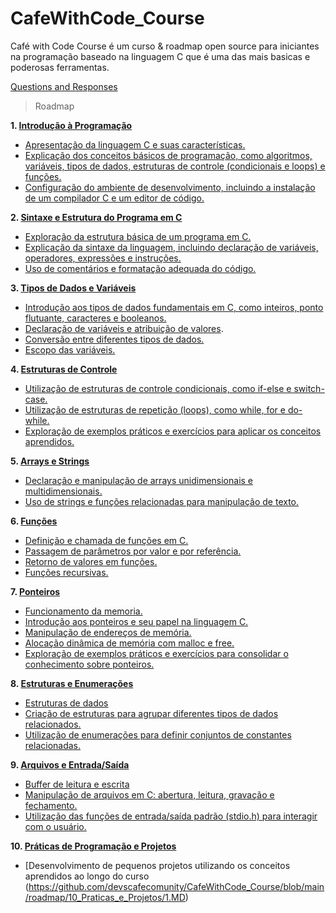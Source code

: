 # CafeWithCode_Course
Café with Code Course é um curso & roadmap open source para iniciantes na programação baseado na linguagem C que é uma das mais basicas e poderosas ferramentas. 

[Questions and Responses](https://github.com/orgs/devscafecomunity/discussions/categories/cafe-with-code-course)

> Roadmap

**1. [Introdução à Programação](https://github.com/devscafecomunity/CafeWithCode_Course/tree/main/roadmap/1_Introducao_a_Programacao)**
- [Apresentação da linguagem C e suas características.](https://github.com/devscafecomunity/CafeWithCode_Course/blob/main/roadmap/1_Introducao_a_Programacao/1.MD)
- [Explicação dos conceitos básicos de programação, como algoritmos, variáveis, tipos de dados, estruturas de controle (condicionais e loops) e funções.](https://github.com/devscafecomunity/CafeWithCode_Course/blob/main/roadmap/1_Introducao_a_Programacao/2.md)
- [Configuração do ambiente de desenvolvimento, incluindo a instalação de um compilador C e um editor de código.](https://github.com/devscafecomunity/CafeWithCode_Course/blob/main/roadmap/1_Introducao_a_Programacao/3.MD)

**2. [Sintaxe e Estrutura do Programa em C](https://github.com/devscafecomunity/CafeWithCode_Course/blob/main/roadmap/2_Estrutura_Programa_C/)**
- [Exploração da estrutura básica de um programa em C.](https://github.com/devscafecomunity/CafeWithCode_Course/blob/main/roadmap/2_Estrutura_Programa_C/1.MD)
- [Explicação da sintaxe da linguagem, incluindo declaração de variáveis, operadores, expressões e instruções.](https://github.com/devscafecomunity/CafeWithCode_Course/blob/main/roadmap/2_Estrutura_Programa_C/2.MD)
- [Uso de comentários e formatação adequada do código.](https://github.com/devscafecomunity/CafeWithCode_Course/blob/main/roadmap/2_Estrutura_Programa_C/3.MD)

**3. [Tipos de Dados e Variáveis](https://github.com/devscafecomunity/CafeWithCode_Course/blob/main/roadmap/3_Tipos_fundamentais)**
- [Introdução aos tipos de dados fundamentais em C, como inteiros, ponto flutuante, caracteres e booleanos.](https://github.com/devscafecomunity/CafeWithCode_Course/blob/main/roadmap/3_Tipos_fundamentais/1.MD)
- [Declaração de variáveis e atribuição de valores](https://github.com/devscafecomunity/CafeWithCode_Course/blob/main/roadmap/3_Tipos_fundamentais/2.MD).
- [Conversão entre diferentes tipos de dados.](https://github.com/devscafecomunity/CafeWithCode_Course/blob/main/roadmap/3_Tipos_fundamentais/3.MD)
- [Escopo das variáveis.](https://github.com/devscafecomunity/CafeWithCode_Course/blob/main/roadmap/3_Tipos_fundamentais/4.MD)

**4. [Estruturas de Controle](https://github.com/devscafecomunity/CafeWithCode_Course/blob/main/roadmap/4_Estruturas_de_Control)**
- [Utilização de estruturas de controle condicionais, como if-else e switch-case.](https://github.com/devscafecomunity/CafeWithCode_Course/blob/main/roadmap/4_Estruturas_de_Control/1.MD)
- [Utilização de estruturas de repetição (loops), como while, for e do-while.](https://github.com/devscafecomunity/CafeWithCode_Course/blob/main/roadmap/4_Estruturas_de_Control/2.MD)
- [Exploração de exemplos práticos e exercícios para aplicar os conceitos aprendidos.](https://github.com/devscafecomunity/CafeWithCode_Course/blob/main/roadmap/4_Estruturas_de_Control/3.MD)

**5. [Arrays e Strings](https://github.com/devscafecomunity/CafeWithCode_Course/blob/main/roadmap/5_Manipulacao_de_Arrays/)**
- [Declaração e manipulação de arrays unidimensionais e multidimensionais.](https://github.com/devscafecomunity/CafeWithCode_Course/blob/main/roadmap/5_Manipulacao_de_Arrays/1.MD)
- [Uso de strings e funções relacionadas para manipulação de texto.](https://github.com/devscafecomunity/CafeWithCode_Course/blob/main/roadmap/5_Manipulacao_de_Arrays/2.MD)

**6. [Funções](https://github.com/devscafecomunity/CafeWithCode_Course/blob/main/roadmap/6_Funcoes/)**
- [Definição e chamada de funções em C.](https://github.com/devscafecomunity/CafeWithCode_Course/blob/main/roadmap/6_Funcoes/1.MD)
- [Passagem de parâmetros por valor e por referência.](https://github.com/devscafecomunity/CafeWithCode_Course/blob/main/roadmap/6_Funcoes/2.MD)
- [Retorno de valores em funções.](https://github.com/devscafecomunity/CafeWithCode_Course/blob/main/roadmap/6_Funcoes/3.MD)
- [Funções recursivas.](https://github.com/devscafecomunity/CafeWithCode_Course/blob/main/roadmap/6_Funcoes/4.MD)

**7. [Ponteiros](https://github.com/devscafecomunity/CafeWithCode_Course/blob/main/roadmap/7_Ponteiros/)**
- [Funcionamento da memoria.](https://github.com/devscafecomunity/CafeWithCode_Course/blob/main/roadmap/7_Ponteiros/1.MD)
- [Introdução aos ponteiros e seu papel na linguagem C.](https://github.com/devscafecomunity/CafeWithCode_Course/blob/main/roadmap/7_Ponteiros/2.MD)
- [Manipulação de endereços de memória.](https://github.com/devscafecomunity/CafeWithCode_Course/blob/main/roadmap/7_Ponteiros/3.MD)
- [Alocação dinâmica de memória com malloc e free.](https://github.com/devscafecomunity/CafeWithCode_Course/blob/main/roadmap/7_Ponteiros/4.MD)
- [Exploração de exemplos práticos e exercícios para consolidar o conhecimento sobre ponteiros.](https://github.com/devscafecomunity/CafeWithCode_Course/blob/main/roadmap/7_Ponteiros/5.MD)

**8. [Estruturas e Enumerações](https://github.com/devscafecomunity/CafeWithCode_Course/blob/main/roadmap/8_Estruturas_Enumeracoes/)**
- [Estruturas de dados](https://github.com/devscafecomunity/CafeWithCode_Course/blob/main/roadmap/8_Estruturas_Enumeracoes/1.MD)
- [Criação de estruturas para agrupar diferentes tipos de dados relacionados.](https://github.com/devscafecomunity/CafeWithCode_Course/blob/main/roadmap/8_Estruturas_Enumeracoes/2.MD)
- [Utilização de enumerações para definir conjuntos de constantes relacionadas.](https://github.com/devscafecomunity/CafeWithCode_Course/blob/main/roadmap/8_Estruturas_Enumeracoes/3.MD)

**9. [Arquivos e Entrada/Saída](https://github.com/devscafecomunity/CafeWithCode_Course/blob/main/roadmap/9_ArquivosIO/)**
- [Buffer de leitura e escrita](https://github.com/devscafecomunity/CafeWithCode_Course/blob/main/roadmap/9_ArquivosIO/1.MD)
- [Manipulação de arquivos em C: abertura, leitura, gravação e fechamento.](https://github.com/devscafecomunity/CafeWithCode_Course/blob/main/roadmap/9_ArquivosIO/2.MD)
- [Utilização das funções de entrada/saída padrão (stdio.h) para interagir com o usuário.](https://github.com/devscafecomunity/CafeWithCode_Course/blob/main/roadmap/9_ArquivosIO/3.MD)

**10. [Práticas de Programação e Projetos](https://github.com/devscafecomunity/CafeWithCode_Course/blob/main/roadmap/10_Praticas_e_Projetos/)**
- [Desenvolvimento de pequenos projetos utilizando os conceitos aprendidos ao longo do curso (https://github.com/devscafecomunity/CafeWithCode_Course/blob/main/roadmap/10_Praticas_e_Projetos/1.MD)
